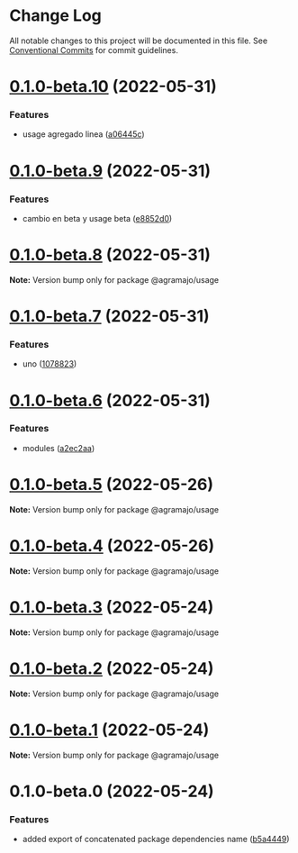 # Change Log

All notable changes to this project will be documented in this file.
See [Conventional Commits](https://conventionalcommits.org) for commit guidelines.

# [0.1.0-beta.10](https://github.com/agramajo/test/compare/@agramajo/usage@0.1.0-beta.9...@agramajo/usage@0.1.0-beta.10) (2022-05-31)


### Features

* usage agregado linea ([a06445c](https://github.com/agramajo/test/commit/a06445c693573c160a34b376f101dbb66d170e76))





# [0.1.0-beta.9](https://github.com/agramajo/test/compare/@agramajo/usage@0.1.0-beta.8...@agramajo/usage@0.1.0-beta.9) (2022-05-31)


### Features

* cambio en beta y usage beta ([e8852d0](https://github.com/agramajo/test/commit/e8852d04a78312335e0830da4566f768a70fe672))





# [0.1.0-beta.8](https://github.com/agramajo/test/compare/@agramajo/usage@0.1.0-beta.7...@agramajo/usage@0.1.0-beta.8) (2022-05-31)

**Note:** Version bump only for package @agramajo/usage





# [0.1.0-beta.7](https://github.com/agramajo/test/compare/@agramajo/usage@0.1.0-beta.6...@agramajo/usage@0.1.0-beta.7) (2022-05-31)


### Features

* uno ([1078823](https://github.com/agramajo/test/commit/107882317d231b9263049c5d0274e332d633a66f))





# [0.1.0-beta.6](https://github.com/agramajo/test/compare/@agramajo/usage@0.1.0-beta.5...@agramajo/usage@0.1.0-beta.6) (2022-05-31)


### Features

* modules ([a2ec2aa](https://github.com/agramajo/test/commit/a2ec2aa32486f8adda24781b66aa0e517e5b2d83))





# [0.1.0-beta.5](https://github.com/agramajo/test/compare/@agramajo/usage@0.1.0-beta.4...@agramajo/usage@0.1.0-beta.5) (2022-05-26)

**Note:** Version bump only for package @agramajo/usage





# [0.1.0-beta.4](https://github.com/agramajo/test/compare/@agramajo/usage@0.1.0-beta.3...@agramajo/usage@0.1.0-beta.4) (2022-05-26)

**Note:** Version bump only for package @agramajo/usage





# [0.1.0-beta.3](https://github.com/agramajo/test/compare/@agramajo/usage@0.1.0-beta.2...@agramajo/usage@0.1.0-beta.3) (2022-05-24)

**Note:** Version bump only for package @agramajo/usage





# [0.1.0-beta.2](https://github.com/agramajo/test/compare/@agramajo/usage@0.1.0-beta.1...@agramajo/usage@0.1.0-beta.2) (2022-05-24)

**Note:** Version bump only for package @agramajo/usage





# [0.1.0-beta.1](https://github.com/agramajo/test/compare/@agramajo/usage@0.1.0-beta.0...@agramajo/usage@0.1.0-beta.1) (2022-05-24)

**Note:** Version bump only for package @agramajo/usage





# 0.1.0-beta.0 (2022-05-24)


### Features

* added export of concatenated package dependencies name ([b5a4449](https://github.com/agramajo/test/commit/b5a444923bcb7388e05bdf24e12d83b56a6c961a))
